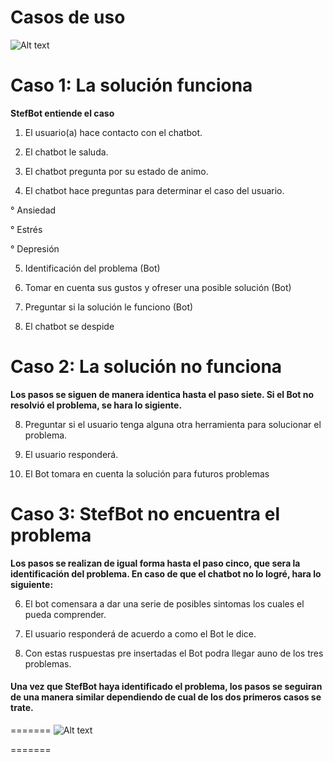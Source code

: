 # Casos de uso

![Alt text](https://github.com/Fismael18/StefBot/blob/main/Imagenes%20StefBot/16.jpg)

# Caso 1: La solución funciona

**StefBot entiende el caso**

1. El usuario(a) hace contacto con el chatbot.

2. El chatbot le saluda.

3. El chatbot pregunta por su estado de animo.

4. El chatbot hace preguntas para determinar el caso del usuario.

° Ansiedad

° Estrés

° Depresión

5. Identificación del problema (Bot)

6. Tomar en cuenta sus gustos y ofreser una posible solución (Bot)

7. Preguntar si la solución le funciono (Bot)

8. El chatbot se despide

# Caso 2: La solución no funciona

**Los pasos se siguen de manera identica hasta el paso siete. Si el Bot no resolvió el problema, se hara lo sigiente.**

8. Preguntar si el usuario tenga alguna otra herramienta para solucionar el problema.

9. El usuario responderá.

10. El Bot tomara en cuenta la solución para futuros problemas

# Caso 3: StefBot no encuentra el problema

**Los pasos se realizan de igual forma hasta el paso cinco, que sera la identificación del problema. En caso de que el chatbot no lo logré, hara lo siguiente:**

6. El bot comensara a dar una serie de posibles sintomas los cuales el pueda comprender.

7. El usuario responderá de acuerdo a como el Bot le dice.

8. Con estas ruspuestas pre insertadas el Bot podra llegar auno de los tres problemas.

#### Una vez que StefBot haya identificado el problema, los pasos se seguiran de una manera similar dependiendo de cual de los dos primeros casos se trate.
=======
![Alt text](https://github.com/Fismael18/StefBot/blob/main/Imagenes%20StefBot/16.jpg)

=======

